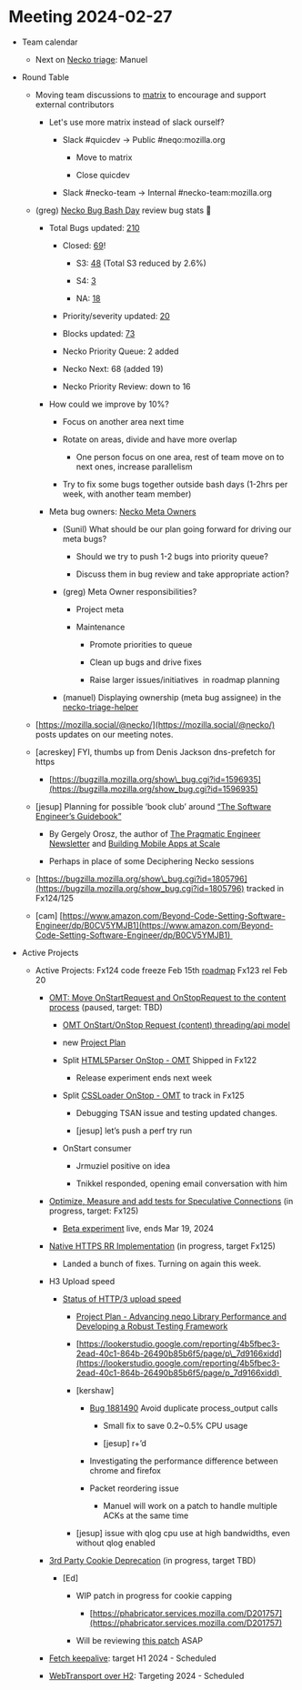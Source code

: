 # Meeting 2024-02-27

-   Team calendar
    

    -   Next on [Necko triage](https://github.com/mozilla-necko/triage-list): Manuel
    

  

-   Round Table
    

    -   Moving team discussions to [matrix](https://chat.mozilla.org/#/room/#necko:mozilla.org) to encourage and support external contributors
    

        -   Let's use more matrix instead of slack ourself?
    

            -   Slack #quicdev -> Public #neqo:mozilla.org
    

                -   Move to matrix
    
                -   Close quicdev
    

            -   Slack #necko-team -> Internal #necko-team:mozilla.org
    

    -   (greg) [Necko Bug Bash Day](https://docs.google.com/document/d/1F--8ACMJjobcE1UG9OCh8kaBaH5i8a_qeSut9w5_Lxk/edit) review bug stats 🎉
    

        -   Total Bugs updated: [210](https://bugzilla.mozilla.org/buglist.cgi?chfieldfrom=2024-02-23&component=DOM%3A%20Networking&component=Networking&component=Networking%3A%20Cache&component=Networking%3A%20Cookies&component=Networking%3A%20DNS&component=Networking%3A%20File&component=Networking%3A%20HTTP&component=Networking%3A%20JAR&component=Networking%3A%20Proxy&component=Networking%3A%20WebSockets&chfieldto=2024-02-24&query_format=advanced&product=Core&list_id=16913244&classification=Client%20Software&classification=Developer%20Infrastructure&classification=Components&classification=Server%20Software&classification=Other)
    

            -   Closed: [69](https://bugzilla.mozilla.org/buglist.cgi?chfield=cf_last_resolved&chfieldfrom=2024-02-23&product=Core&classification=Client%20Software&classification=Developer%20Infrastructure&classification=Components&classification=Server%20Software&classification=Other&component=DOM%3A%20Networking&component=Networking&component=Networking%3A%20Cache&component=Networking%3A%20Cookies&component=Networking%3A%20DNS&component=Networking%3A%20File&component=Networking%3A%20HTTP&component=Networking%3A%20JAR&component=Networking%3A%20Proxy&component=Networking%3A%20WebSockets&list_id=16913246&query_format=advanced&chfieldto=2024-02-24)!
    

                -   S3: [48](https://bugzilla.mozilla.org/buglist.cgi?bug_severity=S3&chfieldfrom=2024-02-23&query_format=advanced&list_id=16913480&chfield=cf_last_resolved&component=DOM%3A%20Networking&component=Networking&component=Networking%3A%20Cache&component=Networking%3A%20Cookies&component=Networking%3A%20DNS&component=Networking%3A%20File&component=Networking%3A%20HTTP&component=Networking%3A%20JAR&component=Networking%3A%20Proxy&component=Networking%3A%20WebSockets&product=Core&classification=Client%20Software&classification=Developer%20Infrastructure&classification=Components&classification=Server%20Software&classification=Other&chfieldto=2024-02-24) (Total S3 reduced by 2.6%)
    
                -   S4: [3](https://bugzilla.mozilla.org/buglist.cgi?chfieldto=2024-02-24&list_id=16913481&classification=Client%20Software&classification=Developer%20Infrastructure&classification=Components&classification=Server%20Software&classification=Other&chfield=cf_last_resolved&bug_severity=S4&query_format=advanced&component=DOM%3A%20Networking&component=Networking&component=Networking%3A%20Cache&component=Networking%3A%20Cookies&component=Networking%3A%20DNS&component=Networking%3A%20File&component=Networking%3A%20HTTP&component=Networking%3A%20JAR&component=Networking%3A%20Proxy&component=Networking%3A%20WebSockets&chfieldfrom=2024-02-23&product=Core)
    
                -   NA: [18](https://bugzilla.mozilla.org/buglist.cgi?query_format=advanced&chfieldfrom=2024-02-23&chfield=cf_last_resolved&list_id=16913484&bug_severity=N%2FA&chfieldto=2024-02-24&classification=Client%20Software&classification=Developer%20Infrastructure&classification=Components&classification=Server%20Software&classification=Other&product=Core&component=DOM%3A%20Networking&component=Networking&component=Networking%3A%20Cache&component=Networking%3A%20Cookies&component=Networking%3A%20DNS&component=Networking%3A%20File&component=Networking%3A%20HTTP&component=Networking%3A%20JAR&component=Networking%3A%20Proxy&component=Networking%3A%20WebSockets)
    

            -   Priority/severity updated: [20](https://bugzilla.mozilla.org/buglist.cgi?product=Core&classification=Client%20Software&classification=Developer%20Infrastructure&classification=Components&classification=Server%20Software&classification=Other&chfieldto=2024-02-24&component=DOM%3A%20Networking&component=Networking&component=Networking%3A%20Cache&component=Networking%3A%20Cookies&component=Networking%3A%20DNS&component=Networking%3A%20File&component=Networking%3A%20HTTP&component=Networking%3A%20JAR&component=Networking%3A%20Proxy&component=Networking%3A%20WebSockets&chfield=priority&chfield=bug_severity&list_id=16913252&query_format=advanced&chfieldfrom=2024-02-23)
    
            -   Blocks updated: [73](https://bugzilla.mozilla.org/buglist.cgi?query_format=advanced&chfieldfrom=2024-02-23&chfield=blocked&list_id=16913464&product=Core&classification=Client%20Software&classification=Developer%20Infrastructure&classification=Components&classification=Server%20Software&classification=Other&chfieldto=2024-02-24&component=DOM%3A%20Networking&component=Networking&component=Networking%3A%20Cache&component=Networking%3A%20Cookies&component=Networking%3A%20DNS&component=Networking%3A%20File&component=Networking%3A%20HTTP&component=Networking%3A%20JAR&component=Networking%3A%20Proxy&component=Networking%3A%20WebSockets)
    
            -   Necko Priority Queue: 2 added 
    
            -   Necko Next: 68 (added 19)
    
            -   Necko Priority Review: down to 16
    

        -   How could we improve by 10%?
    

            -   Focus on another area next time
    
            -   Rotate on areas, divide and have more overlap
    

                -   One person focus on one area, rest of team move on to next ones, increase parallelism 
    

            -   Try to fix some bugs together outside bash days (1-2hrs per week, with another team member)
    

        -   Meta bug owners: [Necko Meta Owners](https://docs.google.com/spreadsheets/d/14ieF8q68rTQxuQDHl1FLIw-zJ3MsYdpTGemoybtsZAI/edit#gid=0)
    

            -   (Sunil) What should be our plan going forward for driving our meta bugs?
    

                -   Should we try to push 1-2 bugs into priority queue?
    
                -   Discuss them in bug review and take appropriate action?
    

            -   (greg) Meta Owner responsibilities?
    

                -   Project meta
    
                -   Maintenance 
    

                    -   Promote priorities to queue
    
                    -   Clean up bugs and drive fixes
    
                    -   Raise larger issues/initiatives  in roadmap planning
    

            -   (manuel) Displaying ownership (meta bug assignee) in the [necko-triage-helper](https://mozilla-necko.github.io/necko-triage/)
    

    -   [https://mozilla.social/@necko/](https://mozilla.social/@necko/) posts updates on our meeting notes.
    
    -   \[acreskey\] FYI, thumbs up from Denis Jackson dns-prefetch for https
    

        -   [https://bugzilla.mozilla.org/show\_bug.cgi?id=1596935](https://bugzilla.mozilla.org/show_bug.cgi?id=1596935)
    

    -   \[jesup\] Planning for possible ‘book club’ around [“The Software Engineer’s Guidebook”](https://www.engguidebook.com/)
    

        -   By Gergely Orosz, the author of [The Pragmatic Engineer Newsletter](https://newsletter.pragmaticengineer.com/about) and [Building Mobile Apps at Scale](https://www.mobileatscale.com)
    
        -   Perhaps in place of some Deciphering Necko sessions
    

    -   [https://bugzilla.mozilla.org/show\_bug.cgi?id=1805796](https://bugzilla.mozilla.org/show_bug.cgi?id=1805796) tracked in Fx124/125
    
    -   \[cam\] [https://www.amazon.com/Beyond-Code-Setting-Software-Engineer/dp/B0CV5YMJB1](https://www.amazon.com/Beyond-Code-Setting-Software-Engineer/dp/B0CV5YMJB1) 
    

  

-   Active Projects
    

    -   Active Projects: Fx124 code freeze Feb 15th [roadmap](https://mozilla-hub.atlassian.net/jira/plans/71/scenarios/71?vid=300#plan/backlog) Fx123 rel Feb 20
    

        -   [OMT: Move OnStartRequest and OnStopRequest to the content process](https://mozilla-hub.atlassian.net/browse/FFXP-2060) (paused, target: TBD)
    

            -   [OMT OnStart/OnStop Request (content) threading/api model](https://docs.google.com/document/d/1vCWPB22_OeqbmhB1Kc6G-jkYcS_K4EKa1Z4agrLU2iM/edit#)
    
            -   new [Project Plan](https://docs.google.com/document/d/1Z-Ktxfy7spdRVQTH6lzNirp_Yy4wUceT-pahBrDIlaw/edit)
    
            -   Split [HTML5Parser OnStop - OMT](https://mozilla-hub.atlassian.net/browse/FFXP-2649) Shipped in Fx122 
    

                -   Release experiment ends next week
    

            -   Split [CSSLoader OnStop - OMT](https://mozilla-hub.atlassian.net/browse/FFXP-2667) to track in Fx125
    

                -   Debugging TSAN issue and testing updated changes.
    
                -   \[jesup\] let’s push a perf try run
    

            -   OnStart consumer
    

                -   Jrmuziel positive on idea
    
                -   Tnikkel responded, opening email conversation with him
    

        -   [Optimize, Measure and add tests for Speculative Connections](https://mozilla-hub.atlassian.net/browse/FFXP-2327) (in progress, target: Fx125) 
    

            -   [Beta experiment](https://experimenter.services.mozilla.com/nimbus/speculative-connect-sockets-with-lcp-beta/summary) live, ends Mar 19, 2024
    

        -   [Native HTTPS RR Implementation](https://mozilla-hub.atlassian.net/browse/FFXP-2553) (in progress, target Fx125)
    

            -   Landed a bunch of fixes. Turning on again this week.
    

        -   H3 Upload speed
    

            -   [Status of HTTP/3 upload speed](https://docs.google.com/document/d/1crgGyvSKpbSZxwlNObiDNc4at7mjC6bhXxO6V9Vtrv0/edit#heading=h.vcgq4saj2w2e)
    

                -   [Project Plan - Advancing neqo Library Performance and Developing a Robust Testing Framework](https://docs.google.com/document/d/1wT4on1AAUaVz_uRL_tc9ER4qZ85FycM4fOIzIQ4ddaI/edit?usp=sharing)
    
                -   [https://lookerstudio.google.com/reporting/4b5fbec3-2ead-40c1-864b-26490b85b6f5/page/p\_7d9166xidd](https://lookerstudio.google.com/reporting/4b5fbec3-2ead-40c1-864b-26490b85b6f5/page/p_7d9166xidd) 
    
                -   \[kershaw\]
    

                    -   [Bug 1881490](https://bugzilla.mozilla.org/show_bug.cgi?id=1881490) Avoid duplicate process\_output calls
    

                        -   Small fix to save 0.2~0.5% CPU usage
    
                        -   \[jesup\] r+’d
    

                    -   Investigating the performance difference between chrome and firefox
    
                    -   Packet reordering issue
    

                        -   Manuel will work on a patch to handle multiple ACKs at the same time
    

                -   \[jesup\] issue with qlog cpu use at high bandwidths, even without qlog enabled
    

        -   [3rd Party Cookie Deprecation](https://mozilla-hub.atlassian.net/browse/FFXP-2237) (in progress, target TBD)
    

            -   \[Ed\]
    

                -   WIP patch in progress for cookie capping
    

                    -   [https://phabricator.services.mozilla.com/D201757](https://phabricator.services.mozilla.com/D201757)
    

                -   Will be reviewing [this patch](https://bugzilla.mozilla.org/show_bug.cgi?id=1880026) ASAP
    

        -   [Fetch keepalive](https://mozilla-hub.atlassian.net/browse/FFXP-2596): target H1 2024 - Scheduled
    
        -   [WebTransport over H2](https://mozilla-hub.atlassian.net/browse/FFXP-2594): Targeting 2024 - Scheduled